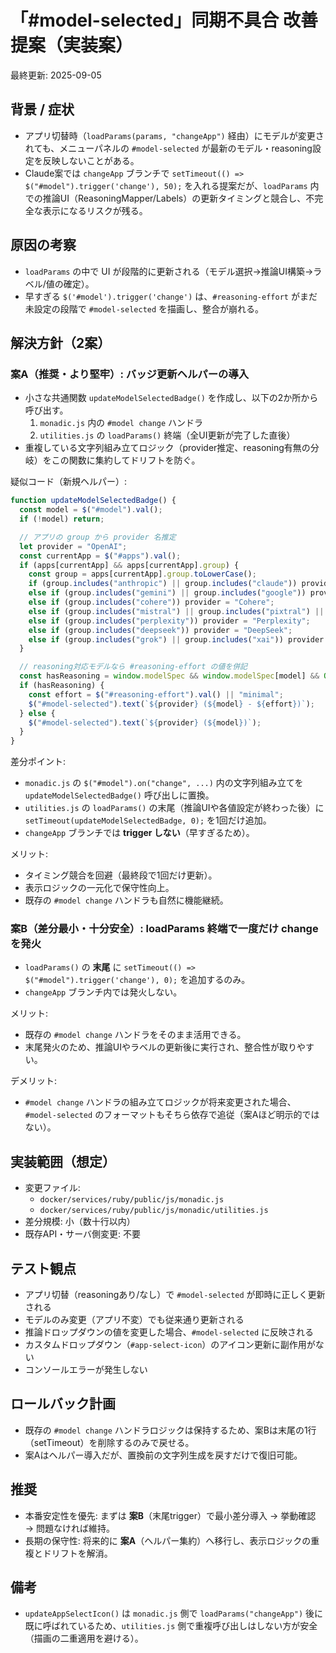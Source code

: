 # 「#model-selected」同期不具合 改善提案（実装案）

最終更新: 2025-09-05

## 背景 / 症状
- アプリ切替時（`loadParams(params, "changeApp")` 経由）にモデルが変更されても、メニューパネルの `#model-selected` が最新のモデル・reasoning設定を反映しないことがある。
- Claude案では `changeApp` ブランチで `setTimeout(() => $("#model").trigger('change'), 50);` を入れる提案だが、`loadParams` 内での推論UI（ReasoningMapper/Labels）の更新タイミングと競合し、不完全な表示になるリスクが残る。

## 原因の考察
- `loadParams` の中で UI が段階的に更新される（モデル選択→推論UI構築→ラベル/値の確定）。
- 早すぎる `$('#model').trigger('change')` は、`#reasoning-effort` がまだ未設定の段階で `#model-selected` を描画し、整合が崩れる。

## 解決方針（2案）

### 案A（推奨・より堅牢）: バッジ更新ヘルパーの導入
- 小さな共通関数 `updateModelSelectedBadge()` を作成し、以下の2か所から呼び出す。
  1) `monadic.js` 内の `#model change` ハンドラ
  2) `utilities.js` の `loadParams()` 終端（全UI更新が完了した直後）
- 重複している文字列組み立てロジック（provider推定、reasoning有無の分岐）をこの関数に集約してドリフトを防ぐ。

疑似コード（新規ヘルパー）:
```js
function updateModelSelectedBadge() {
  const model = $("#model").val();
  if (!model) return;

  // アプリの group から provider 名推定
  let provider = "OpenAI";
  const currentApp = $("#apps").val();
  if (apps[currentApp] && apps[currentApp].group) {
    const group = apps[currentApp].group.toLowerCase();
    if (group.includes("anthropic") || group.includes("claude")) provider = "Anthropic";
    else if (group.includes("gemini") || group.includes("google")) provider = "Google";
    else if (group.includes("cohere")) provider = "Cohere";
    else if (group.includes("mistral") || group.includes("pixtral") || group.includes("ministral") || group.includes("magistral") || group.includes("mixtral") || group.includes("devstral") || group.includes("voxtral")) provider = "Mistral";
    else if (group.includes("perplexity")) provider = "Perplexity";
    else if (group.includes("deepseek")) provider = "DeepSeek";
    else if (group.includes("grok") || group.includes("xai")) provider = "xAI";
  }

  // reasoning対応モデルなら #reasoning-effort の値を併記
  const hasReasoning = window.modelSpec && window.modelSpec[model] && Object.prototype.hasOwnProperty.call(window.modelSpec[model], "reasoning_effort");
  if (hasReasoning) {
    const effort = $("#reasoning-effort").val() || "minimal";
    $("#model-selected").text(`${provider} (${model} - ${effort})`);
  } else {
    $("#model-selected").text(`${provider} (${model})`);
  }
}
```

差分ポイント:
- `monadic.js` の `$("#model").on("change", ...)` 内の文字列組み立てを `updateModelSelectedBadge()` 呼び出しに置換。
- `utilities.js` の `loadParams()` の末尾（推論UIや各値設定が終わった後）に `setTimeout(updateModelSelectedBadge, 0);` を1回だけ追加。
- `changeApp` ブランチでは **trigger しない**（早すぎるため）。

メリット:
- タイミング競合を回避（最終段で1回だけ更新）。
- 表示ロジックの一元化で保守性向上。
- 既存の `#model change` ハンドラも自然に機能継続。

### 案B（差分最小・十分安全）: loadParams 終端で一度だけ change を発火
- `loadParams()` の **末尾** に `setTimeout(() => $("#model").trigger('change'), 0);` を追加するのみ。
- `changeApp` ブランチ内では発火しない。

メリット:
- 既存の `#model change` ハンドラをそのまま活用できる。
- 末尾発火のため、推論UIやラベルの更新後に実行され、整合性が取りやすい。

デメリット:
- `#model change` ハンドラの組み立てロジックが将来変更された場合、`#model-selected` のフォーマットもそちら依存で追従（案Aほど明示的ではない）。

## 実装範囲（想定）
- 変更ファイル:
  - `docker/services/ruby/public/js/monadic.js`
  - `docker/services/ruby/public/js/monadic/utilities.js`
- 差分規模: 小（数十行以内）
- 既存API・サーバ側変更: 不要

## テスト観点
- アプリ切替（reasoningあり/なし）で `#model-selected` が即時に正しく更新される
- モデルのみ変更（アプリ不変）でも従来通り更新される
- 推論ドロップダウンの値を変更した場合、`#model-selected` に反映される
- カスタムドロップダウン（`#app-select-icon`）のアイコン更新に副作用がない
- コンソールエラーが発生しない

## ロールバック計画
- 既存の `#model change` ハンドラロジックは保持するため、案Bは末尾の1行（setTimeout）を削除するのみで戻せる。
- 案Aはヘルパー導入だが、置換前の文字列生成を戻すだけで復旧可能。

## 推奨
- 本番安定性を優先: まずは **案B**（末尾trigger）で最小差分導入 → 挙動確認 → 問題なければ維持。
- 長期の保守性: 将来的に **案A**（ヘルパー集約）へ移行し、表示ロジックの重複とドリフトを解消。

## 備考
- `updateAppSelectIcon()` は `monadic.js` 側で `loadParams("changeApp")` 後に既に呼ばれているため、`utilities.js` 側で重複呼び出しはしない方が安全（描画の二重適用を避ける）。
